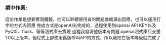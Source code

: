 ### 期中作業: 
這份作業是想要實現魔鏡，他可以聆聽使用者的問題並朗讀出回應，也可以僅用打字的方式去回應
完成方式是openAI去完成的，過程使用到openai API KEY以及PyQt5、flusk、等等涵式庫去實現
過程我發現他版本有問題:openai涵式庫只支援1.0以上版本，但程式上卻使用舊版呼叫API的方式，所以我把它版本降級就完成了
